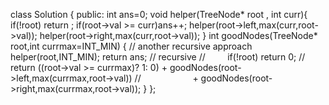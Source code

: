 class Solution {
public:
int ans=0;
void helper(TreeNode* root , int curr){
if(!root) return ;
if(root->val >= curr)ans++;
helper(root->left,max(curr,root->val));
helper(root->right,max(curr,root->val));
}
int goodNodes(TreeNode* root,int currmax=INT_MIN) {
// another recursive approach
helper(root,INT_MIN);
return ans;
// recursive
//         if(!root) return 0;
//         return ((root->val >= currmax)? 1: 0) + goodNodes(root->left,max(currmax,root->val))
//                     + goodNodes(root->right,max(currmax,root->val));
}
};